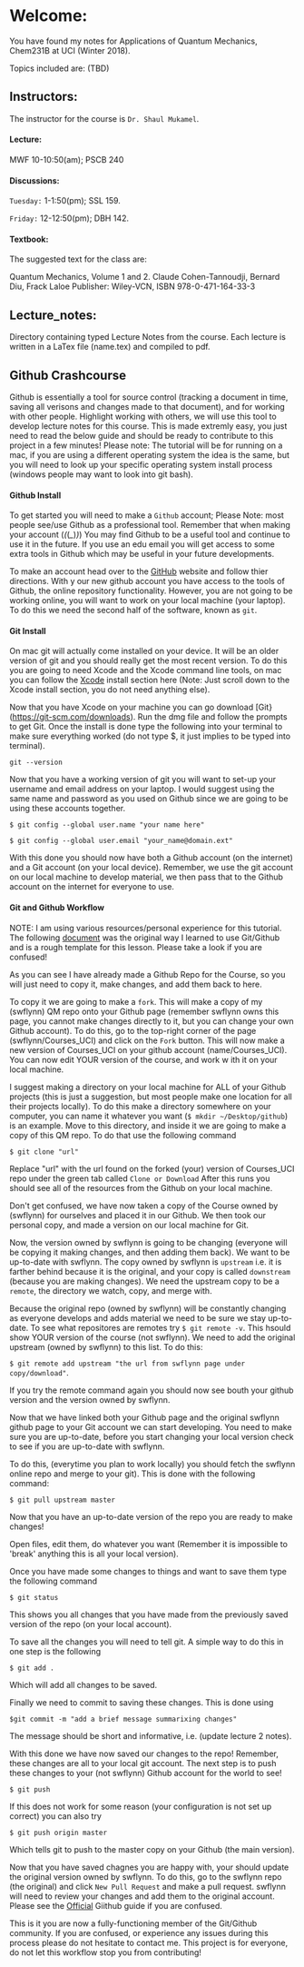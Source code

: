 # Welcome:
You have found my notes for Applications of Quantum Mechanics, Chem231B at UCI (Winter 2018). 

Topics included are: (TBD)

## Instructors:
The instructor for the course is `Dr. Shaul Mukamel`.

#### Lecture:
MWF 10-10:50(am); PSCB 240

#### Discussions:
`Tuesday:` 1-1:50(pm); SSL 159. 

`Friday:` 12-12:50(pm); DBH 142. 

#### Textbook:
The suggested text for the class are:

Quantum Mechanics, Volume 1 and 2. Claude Cohen-Tannoudji, Bernard Diu, Frack Laloe
Publisher: Wiley-VCN, ISBN 978-0-471-164-33-3


## Lecture_notes:
Directory containing typed Lecture Notes from the course. 
Each lecture is written in a LaTex file (name.tex) and compiled to pdf. 

## Github Crashcourse
Github is essentially a tool for source control (tracking a document in time, saving all verisons and changes made to that document), and for working with other people.
Highlight working with others, we will use this tool to develop lecture notes for this course.
This is made extremly easy, you just need to read the below guide and should be ready to contribute to this project in a few minutes!
Please note: The tutorial will be for running on a mac, if you are using a different operating system the idea is the same, but you will need to look up your specific operating system install process (windows people may want to look into git bash). 

#### Github Install
To get started you will need to make a `Github` account; Please Note: most people see/use Github as a professional tool. 
Remember that when making your account (*(*(*_*)*)*)
You may find Github to be a useful tool and continue to use it in the future. 
If you use an edu email you will get access to some extra tools in Github which  may be useful in your future developments.

To make an account head over to the [GitHub](http://github.com) website and follow thier directions. 
With y our new github account you have access to the tools of Github, the online repository functionality.
However, you are not going to be working online, you will want to work on your local machine (your laptop).
To do this we need the second half of the software, known as `git`.

#### Git Install
On mac git will actually come installed on your device.
It will be an older version of git and you should really get the most recent version. 
To do this you are going to need Xcode and the Xcode command line tools, on mac you can follow the [Xcode](https://github.com/swflynn/fortran_tutorials/tree/master/fortran_crashcourse/00) install section here (Note: Just scroll down to the Xcode install section, you do not need anything else). 

Now that you have Xcode on your machine you can go download [Git}(https://git-scm.com/downloads). 
Run the dmg file and follow the prompts to get Git.
Once the install is done type the following into your terminal to make sure everything worked (do not type $, it just implies to be typed into terminal). 

`git --version`

Now that you have a working version of git you will want to set-up your username and email address on your laptop.
I would suggest using the same name and password as you used on Github since we are going to be using these accounts together. 

`$ git config --global user.name "your name here"`

`$ git config --global user.email "your_name@domain.ext"`

With this done you should now have both a Github account (on the internet) and a Git account (on your local device).
Remember, we use the git account on our local machine to develop material, we then pass that to the Github account on the internet for everyone to use.

#### Git and Github Workflow
NOTE: I am using various resources/personal experience for this tutorial.
The following [document](http://justinbois.github.io/bootcamp/2017/lessons/l12_practice_with_git.html) was the original way I learned to use Git/Github and is a rough template for this lesson.
Please take a look if you are confused!

As you can see I have already made a Github Repo for the Course, so you will just need to copy it, make changes, and add them back to here. 

To copy it we are going to make a `fork`. 
This will make a copy of my (swflynn) QM repo onto your Github page (remember swflynn owns this page, you cannot make changes directly to it, but you can change your own Github account). 
To do this, go to the top-right corner of the page (swflynn/Courses_UCI) and click on the `Fork` button. 
This will now make a new  version of Courses_UCI on your github account (name/Courses_UCI). 
You can now edit YOUR version of the course,  and work w ith it on your local machine. 

I suggest making a directory on your local machine for ALL of your Github projects (this is just a suggestion, but most people make one location for all their projects locally). 
To do this make a directory somewhere on your computer, you can name it whatever you want (`$ mkdir ~/Desktop/github`) is an example. 
Move to this directory, and inside it we are going to make a copy of this QM repo.
To do that use the following command

`$ git clone "url"`

Replace "url" with the url found on the forked (your) version of Courses_UCI repo under the green tab called `Clone or Download`
After this runs you should see all of the resources from the Github on your local machine.

Don't get confused, we have now taken a copy of the Course owned by (swflynn) for ourselves and placed it in our Github.
We then took our personal copy, and made a version on our local machine for Git. 

Now, the version owned by swflynn is going to be changing (everyone will be copying it making changes, and then adding them back). 
We want to be up-to-date with swflynn.
The copy owned by swflynn is `upstream` i.e. it is farther behind because it is the original, and your copy is called `downstream` (because you are making changes).
We need the upstream copy to be a `remote`, the directory we  watch, copy, and merge  with. 

Because the original repo (owned by swflynn) will be constantly changing as everyone develops and adds material we need to be sure we stay up-to-date.
To see what repositores are remotes try `$ git remote -v`.
This hsould show YOUR version of the course (not swflynn). 
We need to add the original upstream (owned by swflynn) to this list. 
To do this:

`$ git remote add upstream "the url from swflynn page under copy/download"`.

If you try the remote command again you should now see bouth your github version and the version owned by swflynn. 

Now that we have linked both your Github page and the original swflynn github page to your Git account we can start developing. 
You need  to make sure you are up-to-date, before you start changing your local version check to see if you are up-to-date with swflynn.

To do this, (everytime you plan to work locally) you should fetch the swflynn online repo and merge to your git). 
This is done with the following command:

`$ git pull upstream master`

Now that you have an up-to-date version of the repo you are ready to make changes!

Open files, edit them, do whatever you want (Remember it is impossible to 'break' anything this is all your local version). 

Once you have made some changes  to things and want to save them type the following command

`$ git status`

This shows you all changes that you have made from the previously saved version of the repo (on your local account). 

To save all the changes you will need to tell git. 
A simple way to do this in one step is the following

`$ git add .`

Which will add all changes  to be  saved. 

Finally we need to commit to saving these changes. 
This is done using

`$git commit -m "add a brief message summarixing changes"`

The message should be short and informative, i.e. (update lecture 2 notes). 

With this done we have now saved our changes to the repo!
Remember, these changes are all to your local git account.
The next step is to push these changes to your (not swflynn) Github account for the world to see!

`$ git push`

If this does not work for some reason (your configuration is not  set up correct) you can also try

`$ git push origin master`

Which tells git to push to the master copy on your Github (the main version). 

Now that you have saved chagnes you are happy with, your should update the original version owned by swflynn. 
To do this, go to the swflynn repo (the original) and click `New Pull Request` and make a pull request.
swflynn will need to review your changes and add them to the original account.
Please see the [Official](https://help.github.com/articles/creating-a-pull-request-from-a-fork/) Giithub guide if you are confused. 

This is it you are now a fully-functioning member of the Git/Github community. 
If you are confused, or experience any issues during this process please do not hesitate to contact me. 
This project is for everyone, do not let this workflow stop you from contributing!

